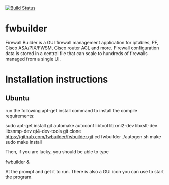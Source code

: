 [![Build Status](https://travis-ci.org/fwbuilder/fwbuilder.svg?branch=master)](https://travis-ci.org/fwbuilder/fwbuilder)

fwbuilder
=========

Firewall Builder is a GUI firewall management application for iptables, PF, Cisco ASA/PIX/FWSM, Cisco router ACL and more. Firewall configuration data is stored in a central file that can scale to hundreds of firewalls managed from a single UI.


Installation instructions
=========================


Ubuntu
---------

run the following apt-get install command to install the compile requirements:

 sudo apt-get install git automake autoconf libtool libxml2-dev libxslt-dev libsnmp-dev qt4-dev-tools
 git clone https://github.com/fwbuilder/fwbuilder.git
 cd fwbuilder
 ./autogen.sh
 make
 sudo make install

Then, if you are lucky, you should be able to type

 fwbuilder &

At the prompt and get it to run. There is also a GUI icon you can use to start the program. 

